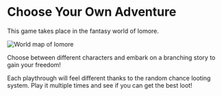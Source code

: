 # Choose Your Own Adventure  

This game takes place in the fantasy world of Iomore.  

![World map of Iomore](Iomore4k.jpg)  

Choose between different characters and embark on a branching story to gain your freedom!  

Each playthrough will feel different thanks to the random chance looting system. Play it multiple times and see if you can get the best loot!  